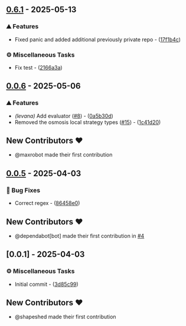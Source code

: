 
## [0.6.1](https://github.com/margined-protocol/locust-core/compare/v0.0.6..v0.6.1) - 2025-05-13

### ⛰️  Features

- Fixed panic and added additional previously private repo - ([17f1b4c](https://github.com/margined-protocol/locust-core/commit/17f1b4c53624c60a073b4a8ab547e9450ebdcc8e))

### ⚙️ Miscellaneous Tasks

- Fix test - ([2166a3a](https://github.com/margined-protocol/locust-core/commit/2166a3ad5bf8bc1ab25484717bccfc01c5f0d14b))


## [0.0.6](https://github.com/margined-protocol/locust-core/compare/v0.0.5..v0.0.6) - 2025-05-06

### ⛰️  Features

- *(levana)* Add evaluator ([#8](https://github.com/margined-protocol/locust-core/issues/8)) - ([0a5b30d](https://github.com/margined-protocol/locust-core/commit/0a5b30d5cff476f46f0cef8b3ea88bf90e605c1f))
- Removed the osmosis local strategy types ([#15](https://github.com/margined-protocol/locust-core/issues/15)) - ([1c41d20](https://github.com/margined-protocol/locust-core/commit/1c41d2083e2a0af7c74a071661ecd45c39d4165e))

## New Contributors ❤️

* @maxrobot made their first contribution

## [0.0.5](https://github.com/margined-protocol/locust-core/compare/v0.0.1..v0.0.5) - 2025-04-03

### 🐛 Bug Fixes

- Correct regex - ([86458e0](https://github.com/margined-protocol/locust-core/commit/86458e0dd4cf37e071f54d1fae27b07e7adbc4d6))

## New Contributors ❤️

* @dependabot[bot] made their first contribution in [#4](https://github.com/margined-protocol/locust-core/pull/4)

## [0.0.1] - 2025-04-03

### ⚙️ Miscellaneous Tasks

- Initial commit - ([3d85c99](https://github.com/margined-protocol/locust-core/commit/3d85c990692d6076b77bfc5143bddb595d3f6d54))

## New Contributors ❤️

* @shapeshed made their first contribution

<!-- generated by git-cliff -->
